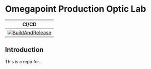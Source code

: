 # Omegapoint Production Optic Lab

| CI/CD |
| - |
| [![BuildAndRelease](https://github.com/opadalin/amp-23/actions/workflows/build-and-release.yml/badge.svg)](https://github.com/opadalin/amp-23/actions/workflows/build-and-release.yml) |

## Introduction

This is a repo for...